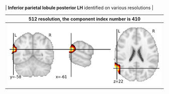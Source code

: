


| **Inferior parietal lobule posterior LH** identified on various resolutions |

| 512 resolution, the component index number is 410|  
|:---:|  
| ![Component 512](../512/final/410.jpg "From component 512: Inferior parietal lobule posterior LH") |